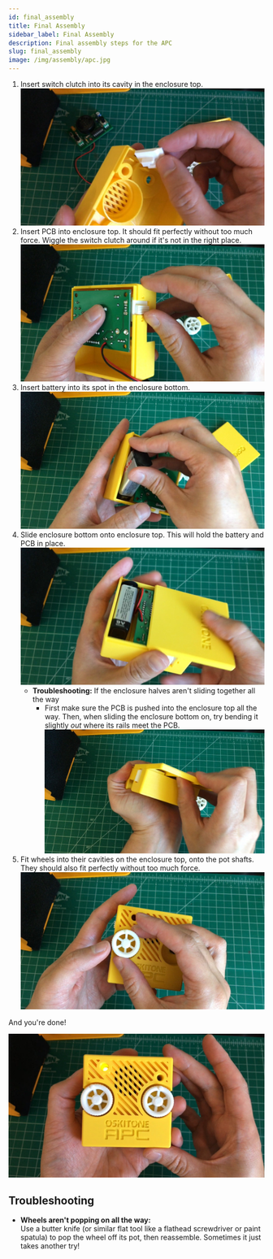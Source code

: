 ```yaml
---
id: final_assembly
title: Final Assembly
sidebar_label: Final Assembly
description: Final assembly steps for the APC
slug: final_assembly
image: /img/assembly/apc.jpg
---
```


1. Insert switch clutch into its cavity in the enclosure top.
   ![Insert switch clutch](/img/assembly/switch_clutch.jpg)
2. Insert PCB into enclosure top. It should fit perfectly without too much force. Wiggle the switch clutch around if it's not in the right place.
   ![Insert PCB](/img/assembly/pcb.jpg)
3. Insert battery into its spot in the enclosure bottom.
   ![Insert battery ](/img/assembly/battery.jpg)
4. Slide enclosure bottom onto enclosure top. This will hold the battery and PCB in place.
   ![Slide enclosure halves together](/img/assembly/enclosure-slide.jpg)
   - **Troubleshooting:** If the enclosure halves aren't sliding together all the way
     - First make sure the PCB is pushed into the enclosure top all the way. Then, when sliding the enclosure bottom on, try bending it slightly _out_ where its rails meet the PCB.
       ![Bend enclosure top up if necessary](/img/assembly/enclosure-bend.jpg)
5. Fit wheels into their cavities on the enclosure top, onto the pot shafts. They should also fit perfectly without too much force.
   ![Add wheels](/img/assembly/wheel.jpg)

And you're done!

![An assembled Oskitone APC](/img/assembly/apc.jpg)

## Troubleshooting

- **Wheels aren't popping on all the way:**<br />
  Use a butter knife (or similar flat tool like a flathead screwdriver or paint spatula) to pop the wheel off its pot, then reassemble. Sometimes it just takes another try!
